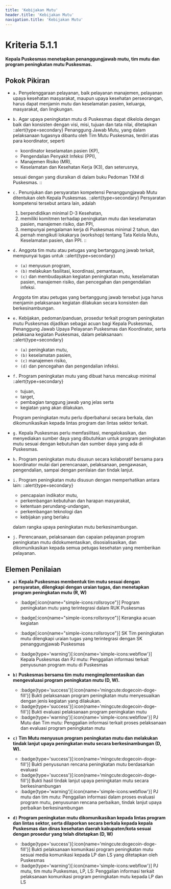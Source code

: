 ```yaml
---
title: 'Kebijakan Mutu'
header.title: 'Kebijakan Mutu'
navigation.title: 'Kebijakan Mutu'
---
```


# Kriteria 5.1.1 
**Kepala Puskesmas menetapkan penanggungjawab mutu, tim mutu dan program peningkatan mutu Puskesmas.** 

## Pokok Pikiran 

- `a.` Penyelenggaraan pelayanan, baik pelayanan manajemen, pelayanan upaya kesehatan masyarakat, maupun upaya kesehatan perseorangan, harus dapat menjamin mutu dan keselamatan pasien, keluarga, masyarakat, dan lingkungan. 

- `b.` Agar upaya peningkatan mutu di Puskesmas dapat dikelola dengan baik dan konsisten dengan visi, misi, tujuan dan tata nilai, ditetapkan  
  ::alert{type=secondary}
  Penanggung Jawab Mutu, yang dalam pelaksanaan tugasnya dibantu oleh  Tim Mutu Puskesmas, terdiri atas para koordinator, seperti
  - koordinator keselamatan pasien (KP), 
  - Pengendalian Penyakit Infeksi (PPI), 
  - Manajemen Risiko (MR), 
  - Keselamatan dan Kesehatan Kerja (K3), dan seterusnya, 
  
  sesuai  dengan  yang  diuraikan  di  dalam buku Pedoman TKM di Puskesmas. 
  ::
- `c.` Penunjukan dan persyaratan kompetensi Penanggungjawab Mutu ditentukan oleh Kepala Puskesmas. 
  ::alert{type=secondary}
  Persyaratan kompetensi tersebut antara lain, adalah  
  1. berpendidikan minimal D-3 Kesehatan, 
  2. memiliki komitmen terhadap peningkatan mutu dan keselamatan pasien, manajemen risiko, dan PPI,  
  3. mempunyai pengalaman kerja di Puskesmas minimal 2 tahun, dan 
  4. pernah mengikuti lokakarya (workshop) tentang Tata Kelola Mutu, Keselamatan pasien, dan PPI. 
  ::
- `d.` Anggota tim mutu atau petugas yang bertanggung jawab terkait, mempunyai tugas untuk 
  ::alert{type=secondary}
  - `(a)` menyusun program, 
  - `(b)` melakukan fasilitasi, koordinasi, pemantauan, 
  - `(c)` dan membudayakan kegiatan peningkatan mutu, keselamatan pasien, manajemen risiko, dan pencegahan dan pengendalian infeksi. 
  
  Anggota tim atau petugas yang bertanggung jawab tersebut juga harus menjamin pelaksanaan kegiatan dilakukan secara konsisten dan berkesinambungan. 

- `e.` Kebijakan, pedoman/panduan, prosedur terkait program peningkatan mutu Puskesmas dijadikan sebagai acuan bagi Kepala Puskesmas, Penanggung Jawab Upaya Pelayanan Puskesmas dan Koordinator, serta pelaksana kegiatan Puskesmas, dalam pelaksanaan: 
  ::alert{type=secondary}
  - `(a)` peningkatan mutu, 
  - `(b)` keselamatan pasien, 
  - `(c)` manajemen risiko, 
  - `(d)` dan pencegahan dan pengendalian infeksi. 

- `f.` Program peningkatan mutu yang dibuat harus mencakup minimal 
  ::alert{type=secondary}
  - tujuan, 
  - target, 
  - pembagian tanggung jawab yang jelas serta 
  - kegiatan yang akan dilakukan. 
  
  Program peningkatan mutu perlu diperbaharui secara berkala, dan dikomunikasikan kepada lintas program dan lintas sektor terkait. 

- `g.` Kepala Puskesmas perlu memfasilitasi, mengalokasikan, dan menyediakan sumber daya yang dibutuhkan untuk program peningkatan mutu sesuai dengan kebutuhan dan sumber daya yang ada di Puskesmas. 

- `h.` Program peningkatan mutu disusun secara kolaboratif bersama para koordinator mulai dari perencanaan, pelaksanaan, pengawasan, pengendalian, sampai dengan penilaian dan tindak lanjut. 
- `i.` Program peningkatan mutu disusun dengan memperhatikan antara lain: 
  ::alert{type=secondary}
  - pencapaian indikator mutu, 
  - perkembangan kebutuhan dan harapan masyarakat, 
  - ketentuan perundang-undangan, 
  - perkembangan teknologi dan 
  - kebijakan yang berlaku 
  
  dalam rangka upaya peningkatan mutu berkesinambungan. 

- `j.` Perencanaan, pelaksanaan dan capaian pelayanan program peningkatan mutu didokumentasikan, disosialisasikan, dan dikomunikasikan kepada semua petugas kesehatan yang memberikan pelayanan. 

## Elemen Penilaian 

- **`a)` Kepala Puskesmas membentuk tim mutu sesuai dengan persyaratan, dilengkapi dengan uraian tugas, dan menetapkan program peningkatan mutu (R, W)** 

  - :badge[:icon{name="simple-icons:rollsroyce"}] Program peningkatan mutu yang terintegrasi dalam RUK Puskesmas 

  - :badge[:icon{name="simple-icons:rollsroyce"}] Kerangka acuan kegiatan 

  - :badge[:icon{name="simple-icons:rollsroyce"}] SK Tim peningkatan mutu dilengkapi uraian tugas yang terintegrasi dengan SK penanggungjawab Puskesmas 
   
  - :badge{type='warning'}[:icon{name='simple-icons:webflow'}] Kepala Puskesmas dan PJ mutu: Penggalian informasi terkait penyusunan program mutu di Puskesmas 

- **`b)` Puskesmas bersama tim mutu mengimplementasikan dan mengevaluasi program peningkatan mutu (D, W).** 

  - :badge{type='success'}[:icon{name='mingcute:dogecoin-doge-fill'}] Bukti pelaksanaan program peningkatan mutu menyesuaikan dengan jenis kegiatan yang dilakukan. 
  - :badge{type='success'}[:icon{name='mingcute:dogecoin-doge-fill'}] Bukti evaluasi pelaksanaan program peningkatan mutu 
  - :badge{type='warning'}[:icon{name='simple-icons:webflow'}] PJ Mutu dan Tim mutu: Penggalian informasi terkait proses pelaksanaan dan evaluasi program peningkatan mutu 

- **`c)` Tim Mutu menyusun program peningkatan mutu dan melakukan tindak lanjut upaya peningkatan mutu secara berkesinambungan (D, W).**

  - :badge{type='success'}[:icon{name='mingcute:dogecoin-doge-fill'}] Bukti penyusunan rencana peningkatan mutu berdasarkan evaluasi 
  - :badge{type='success'}[:icon{name='mingcute:dogecoin-doge-fill'}] Bukti hasil tindak lanjut upaya peningkatan mutu secara berkesinambungan 
  - :badge{type='warning'}[:icon{name='simple-icons:webflow'}] PJ mutu dan tim mutu: Penggalian informasi dalam proses evaluasi program mutu, penyusunan rencana perbaikan, tindak lanjut upaya perbaikan berkesinambungan 

- **`d)` Program peningkatan mutu dikomunikasikan kepada lintas program dan lintas sektor, serta dilaporkan secara berkala kepada kepala Puskesmas dan dinas kesehatan daerah kabupaten/kota sesuai dengan prosedur yang telah ditetapkan (D, W)**
  - :badge{type='success'}[:icon{name='mingcute:dogecoin-doge-fill'}] Bukti pelaksanaan komunikasi program peningkatan mutu sesuai media komunikasi kepada LP dan LS yang ditetapkan oleh Puskesmas
  - :badge{type='warning'}[:icon{name='simple-icons:webflow'}] PJ mutu, tim mutu Puskesmas, LP, LS: Penggalian informasi terkait pelaksanaan komunikasi program peningkatan mutu kepada LP dan LS 
 
